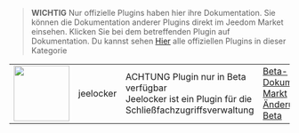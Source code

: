 
>**WICHTIG**
>Nur offizielle Plugins haben hier ihre Dokumentation. Sie können die Dokumentation anderer Plugins direkt im Jeedom Market einsehen. Klicken Sie bei dem betreffenden Plugin auf Dokumentation.
>Du kannst sehen [Hier](https://market.jeedom.com/index.php?v=d&p=market&type=plugin&categorie=jeelocker) alle offiziellen Plugins in dieser Kategorie


| | | | |
|--- | --- | --- | ---|
|<img src="./beta/._icon.png" class="pluginLogo" width="100" />|jeelocker|ACHTUNG Plugin nur in Beta verfügbar<br/>Jeelocker ist ein Plugin für die Schließfachzugriffsverwaltung|[Beta-Dokumentation](./beta/index.md)<br/>[Markt](https://market.jeedom.com/index.php?v=d&p=market_display&id=4238)<br/>[Änderungsprotokoll Beta](./beta/changelog.md)|
